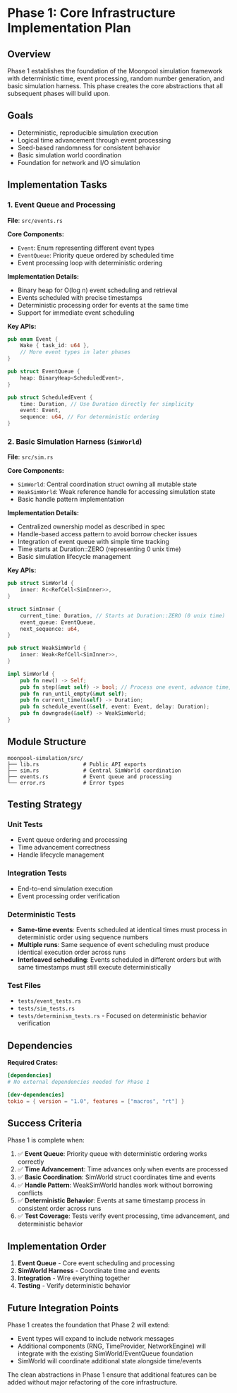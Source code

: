 # Phase 1: Core Infrastructure Implementation Plan

## Overview

Phase 1 establishes the foundation of the Moonpool simulation framework with deterministic time, event processing, random number generation, and basic simulation harness. This phase creates the core abstractions that all subsequent phases will build upon.

## Goals

- Deterministic, reproducible simulation execution
- Logical time advancement through event processing
- Seed-based randomness for consistent behavior
- Basic simulation world coordination
- Foundation for network and I/O simulation

## Implementation Tasks

### 1. Event Queue and Processing

**File**: `src/events.rs`

**Core Components:**
- `Event`: Enum representing different event types
- `EventQueue`: Priority queue ordered by scheduled time
- Event processing loop with deterministic ordering

**Implementation Details:**
- Binary heap for O(log n) event scheduling and retrieval
- Events scheduled with precise timestamps
- Deterministic processing order for events at the same time
- Support for immediate event scheduling

**Key APIs:**
```rust
pub enum Event {
    Wake { task_id: u64 },
    // More event types in later phases
}

pub struct EventQueue {
    heap: BinaryHeap<ScheduledEvent>,
}

pub struct ScheduledEvent {
    time: Duration, // Use Duration directly for simplicity
    event: Event,
    sequence: u64, // For deterministic ordering
}
```

### 2. Basic Simulation Harness (`SimWorld`)

**File**: `src/sim.rs`

**Core Components:**
- `SimWorld`: Central coordination struct owning all mutable state
- `WeakSimWorld`: Weak reference handle for accessing simulation state
- Basic handle pattern implementation

**Implementation Details:**
- Centralized ownership model as described in spec
- Handle-based access pattern to avoid borrow checker issues
- Integration of event queue with simple time tracking
- Time starts at Duration::ZERO (representing 0 unix time)
- Basic simulation lifecycle management

**Key APIs:**
```rust
pub struct SimWorld {
    inner: Rc<RefCell<SimInner>>,
}

struct SimInner {
    current_time: Duration, // Starts at Duration::ZERO (0 unix time)
    event_queue: EventQueue,
    next_sequence: u64,
}

pub struct WeakSimWorld {
    inner: Weak<RefCell<SimInner>>,
}

impl SimWorld {
    pub fn new() -> Self;
    pub fn step(&mut self) -> bool; // Process one event, advance time, return if more events
    pub fn run_until_empty(&mut self);
    pub fn current_time(&self) -> Duration;
    pub fn schedule_event(&self, event: Event, delay: Duration);
    pub fn downgrade(&self) -> WeakSimWorld;
}
```

## Module Structure

```
moonpool-simulation/src/
├── lib.rs              # Public API exports
├── sim.rs              # Central SimWorld coordination
├── events.rs           # Event queue and processing
└── error.rs            # Error types
```

## Testing Strategy

### Unit Tests
- Event queue ordering and processing
- Time advancement correctness
- Handle lifecycle management

### Integration Tests  
- End-to-end simulation execution
- Event processing order verification

### Deterministic Tests
- **Same-time events**: Events scheduled at identical times must process in deterministic order using sequence numbers
- **Multiple runs**: Same sequence of event scheduling must produce identical execution order across runs
- **Interleaved scheduling**: Events scheduled in different orders but with same timestamps must still execute deterministically

### Test Files
- `tests/event_tests.rs` 
- `tests/sim_tests.rs`
- `tests/determinism_tests.rs` - Focused on deterministic behavior verification

## Dependencies

**Required Crates:**
```toml
[dependencies]
# No external dependencies needed for Phase 1

[dev-dependencies]
tokio = { version = "1.0", features = ["macros", "rt"] }
```

## Success Criteria

Phase 1 is complete when:

1. ✅ **Event Queue**: Priority queue with deterministic ordering works correctly
2. ✅ **Time Advancement**: Time advances only when events are processed
3. ✅ **Basic Coordination**: SimWorld struct coordinates time and events
4. ✅ **Handle Pattern**: WeakSimWorld handles work without borrowing conflicts
5. ✅ **Deterministic Behavior**: Events at same timestamp process in consistent order across runs
6. ✅ **Test Coverage**: Tests verify event processing, time advancement, and deterministic behavior

## Implementation Order

1. **Event Queue** - Core event scheduling and processing
2. **SimWorld Harness** - Coordinate time and events
3. **Integration** - Wire everything together
4. **Testing** - Verify deterministic behavior

## Future Integration Points

Phase 1 creates the foundation that Phase 2 will extend:

- Event types will expand to include network messages
- Additional components (RNG, TimeProvider, NetworkEngine) will integrate with the existing SimWorld/EventQueue foundation
- SimWorld will coordinate additional state alongside time/events

The clean abstractions in Phase 1 ensure that additional features can be added without major refactoring of the core infrastructure.